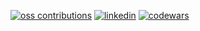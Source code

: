 [![oss contributions](https://img.shields.io/badge/-oss%20contributions-blue?color=brightgreen&style=flat-square&logo=github&logoColor=white)](https://github.com/pulls?q=is%3Apr+author%3Adkamyshov+archived%3Afalse+)
[![linkedin](https://img.shields.io/badge/-danilkamyshov-blue?style=flat-square&logo=Linkedin&logoColor=white)](https://www.linkedin.com/in/danilkamyshov/)
[![codewars](https://www.codewars.com/users/danilkamyshov/badges/small)](https://www.codewars.com/users/danilkamyshov)
